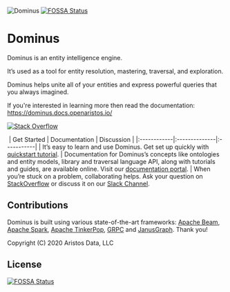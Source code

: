![Dominus](https://cdn.iconscout.com/icon/free/png-128/diamond-gems-crystal-jewellery-cubic-44620.png)
[![FOSSA Status](https://app.fossa.io/api/projects/git%2Bgithub.com%2Fopenaristos%2Fdominus.svg?type=shield)](https://app.fossa.io/projects/git%2Bgithub.com%2Fopenaristos%2Fdominus?ref=badge_shield)

# Dominus
Dominus is an entity intelligence engine.

It’s used as a tool for entity resolution, mastering, traversal, and exploration.

Dominus helps unite all of your entities and express powerful queries that you always imagined.

If you're interested in learning more then read the documentation: https://dominus.docs.openaristos.io/

[![Stack Overflow](https://img.shields.io/badge/stackoverflow-dominus-lightgrey.svg)](https://stackoverflow.com/questions/tagged/dominus)

​
| Get Started | Documentation | Discussion |
|:------------|:--------------|:-----------|
| It’s easy to learn and use Dominus. Get set up quickly with [quickstart tutorial](https://dominus.docs.openaristos.io/getting-started/quickstart). | Documentation for Dominus’s concepts like ontologies and entity models, library and traversal language API, along with tutorials and guides, are available online. Visit our [documentation portal](https://dominus.docs.openaristos.io/). | When you’re stuck on a problem, collaborating helps. Ask your question on [StackOverflow](https://stackoverflow.com/questions/tagged/dominus) or discuss it on our [Slack Channel](http://openaristos.slack.com/).

## Contributions

Dominus is built using various state-of-the-art frameworks: [Apache Beam](https://beam.apache.org/), [Apache Spark](http://spark.apache.org), [Apache TinkerPop](http://tinkerpop.apache.org), [GRPC](https://grpc.io) and [JanusGraph](http://janusgraph.org). Thank you!

Copyright (C) 2020 Aristos Data, LLC


## License
[![FOSSA Status](https://app.fossa.io/api/projects/git%2Bgithub.com%2Fopenaristos%2Fdominus.svg?type=large)](https://app.fossa.io/projects/git%2Bgithub.com%2Fopenaristos%2Fdominus?ref=badge_large)